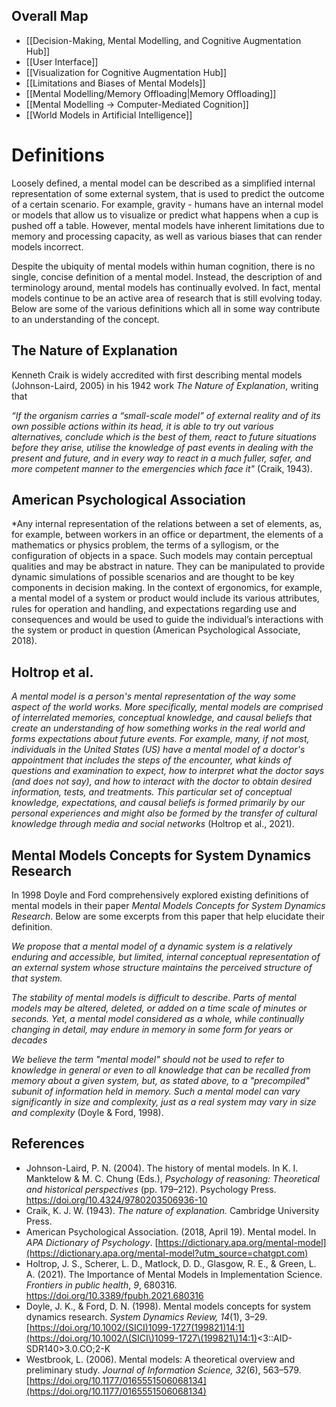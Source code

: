 ## Overall Map
- [[Decision-Making, Mental Modelling, and Cognitive Augmentation Hub]]
- [[User Interface]]
- [[Visualization for Cognitive Augmentation Hub]]
- [[Limitations and Biases of Mental Models]]
- [[Mental Modelling/Memory Offloading|Memory Offloading]]
- [[Mental Modelling → Computer-Mediated Cognition]]
- [[World Models in Artificial Intelligence]]
# Definitions
Loosely defined, a mental model can be described as a simplified internal representation of some external system, that is used to predict the outcome of a certain scenario. For example, gravity - humans have an internal model or models that allow us to visualize or predict what happens when a cup is pushed off a table. However, mental models have inherent limitations due to memory and processing capacity, as well as various biases that can render models incorrect.

Despite the ubiquity of mental models within human cognition, there is no single, concise definition of a mental model. Instead, the description of and terminology around, mental models has continually evolved. In fact, mental models continue to be an active area of research that is still evolving today. Below are some of the various definitions which all in some way contribute to an understanding of the concept. 

## The Nature of Explanation
Kenneth Craik is widely accredited with first describing mental models (Johnson-Laird, 2005) in his 1942 work *The Nature of Explanation*, writing that

*“If the organism carries a “small-scale model” of external reality and of its own possible actions within its head, it is able to try out various alternatives, conclude which is the best of them, react to future situations before they arise, utilise the knowledge of past events in dealing with the present and future, and in every way to react in a much fuller, safer, and more competent manner to the emergencies which face it"* (Craik, 1943).

## American Psychological Association 
*Any internal representation of the relations between a set of elements, as, for example, between workers in an office or department, the elements of a mathematics or physics problem, the terms of a syllogism, or the configuration of objects in a space. Such models may contain perceptual qualities and may be abstract in nature. They can be manipulated to provide dynamic simulations of possible scenarios and are thought to be key components in decision making. In the context of ergonomics, for example, a mental model of a system or product would include its various attributes, rules for operation and handling, and expectations regarding use and consequences and would be used to guide the individual’s interactions with the system or product in question (American Psychological Associate, 2018).

## Holtrop et al.
*A mental model is a person's mental representation of the way some aspect of the world works. More specifically, mental models are comprised of interrelated memories, conceptual knowledge, and causal beliefs that create an understanding of how something works in the real world and forms expectations about future events. For example, many, if not most, individuals in the United States (US) have a mental model of a doctor's appointment that includes the steps of the encounter, what kinds of questions and examination to expect, how to interpret what the doctor says (and does not say), and how to interact with the doctor to obtain desired information, tests, and treatments. This particular set of conceptual knowledge, expectations, and causal beliefs is formed primarily by our personal experiences and might also be formed by the transfer of cultural knowledge through media and social networks* (Holtrop et al., 2021).

## Mental Models Concepts for System Dynamics Research
In 1998 Doyle and Ford comprehensively explored existing definitions of mental models in their paper *Mental Models Concepts for System Dynamics Research*. Below are some excerpts from this paper that help elucidate their definition.

*We propose that a mental model of a dynamic system is a relatively enduring and
accessible, but limited, internal conceptual representation of an external system whose
structure maintains the perceived structure of that system.*

*The stability of mental models is difficult to describe. Parts of mental models
may be altered, deleted, or added on a time scale of minutes or seconds. Yet, a mental
model considered as a whole, while continually changing in detail, may endure in
memory in some form for years or decades*

*We believe the term "mental model" should not be used to refer to knowledge in
general or even to all knowledge that can be recalled from memory about a given system,
but, as stated above, to a "precompiled" subunit of information held in memory. Such a
mental model can vary significantly in size and complexity, just as a real system may
vary in size and complexity* (Doyle & Ford, 1998).

## References

- Johnson-Laird, P. N. (2004). The history of mental models. In K. I. Manktelow & M. C. Chung (Eds.), _Psychology of reasoning: Theoretical and historical perspectives_ (pp. 179–212). Psychology Press. https://doi.org/10.4324/9780203506936-10
- Craik, K. J. W. (1943). _The nature of explanation._ Cambridge University Press.
- American Psychological Association. (2018, April 19). Mental model. In _APA Dictionary of Psychology_. [https://dictionary.apa.org/mental-model](https://dictionary.apa.org/mental-model?utm_source=chatgpt.com)
- Holtrop, J. S., Scherer, L. D., Matlock, D. D., Glasgow, R. E., & Green, L. A. (2021). The Importance of Mental Models in Implementation Science. _Frontiers in public health_, _9_, 680316. https://doi.org/10.3389/fpubh.2021.680316
- Doyle, J. K., & Ford, D. N. (1998). Mental models concepts for system dynamics research. _System Dynamics Review, 14_(1), 3–29. [https://doi.org/10.1002/(SICI)1099-1727(199821)14:1](https://doi.org/10.1002/\(SICI\)1099-1727\(199821\)14:1)<3::AID-SDR140>3.0.CO;2-K
- Westbrook, L. (2006). Mental models: A theoretical overview and preliminary study. _Journal of Information Science, 32_(6), 563–579. [https://doi.org/10.1177/0165551506068134](https://doi.org/10.1177/0165551506068134)